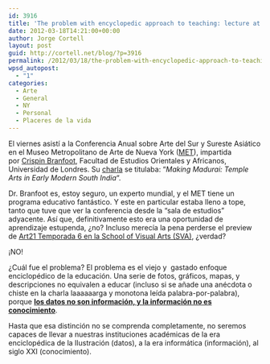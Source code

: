 ```yaml
---
id: 3916
title: 'The problem with encyclopedic approach to teaching: lecture at MET'
date: 2012-03-18T14:21:00+00:00
author: Jorge Cortell
layout: post
guid: http://cortell.net/blog/?p=3916
permalink: /2012/03/18/the-problem-with-encyclopedic-approach-to-teaching-lecture-at-met/
wpsd_autopost:
  - "1"
categories:
  - Arte
  - General
  - NY
  - Personal
  - Placeres de la vida
---
```

El viernes asistí a la Conferencia Anual sobre Arte del Sur y Sureste Asiático en el Museo Metropolitano de Arte de Nueva York (<a title="http://www.metmuseum.org/events" href="http://www.metmuseum.org/events" target="_blank">MET</a>), impartida por <a title="http://www.soas.ac.uk/staff/staff30688.php" href="http://www.soas.ac.uk/staff/staff30688.php" target="_blank">Crispin Branfoot</a>, Facultad de Estudios Orientales y Africanos, Universidad de Londres. Su <a title="https://plus.google.com/photos/111219615350942087056/albums/5720880222642868929" href="https://plus.google.com/photos/111219615350942087056/albums/5720880222642868929" target="_blank">charla</a> se titulaba: &#8220;_Making Madurai: Temple Arts in Early Modern South India_&#8220;.

Dr. Branfoot es, estoy seguro, un experto mundial, y el MET tiene un programa educativo fantástico. Y este en particular estaba lleno a tope, tanto que tuve que ver la conferencia desde la &#8220;sala de estudios&#8221; adyacente. Así que, definitivamente esto era una oportunidad de aprendizaje estupenda, ¿no? Incluso merecía la pena perderse el preview de <a title="http://www.sva.edu/events/events-exhibitions/art-in-the-twenty-first-century-season-six-sneak-preview" href="http://www.sva.edu/events/events-exhibitions/art-in-the-twenty-first-century-season-six-sneak-preview" target="_blank">Art21 Temporada 6 en la School of Visual Arts (SVA)</a>, ¿verdad? 

¡NO!

¿Cuál fue el problema? El problema es el viejo y  gastado enfoque enciclopédico de la educación. Una serie de fotos, gráficos, mapas, y descripciones no equivalen a educar (incluso si se añade una anécdota o chiste en la charla laaaaaarga y monotona leída palabra-por-palabra), porque **<a title="https://en.wikipedia.org/wiki/Data#Meaning_of_data.2C_information_and_knowledge" href="https://en.wikipedia.org/wiki/Data#Meaning_of_data.2C_information_and_knowledge" target="_blank">los datos no son información, y la información no es conocimiento</a>**.

Hasta que esa distinción no se comprenda completamente, no seremos capaces de llevar a nuestras instituciones académicas de la era enciclopédica de la Ilustración (datos), a la era informática (información), al siglo XXI (conocimiento).